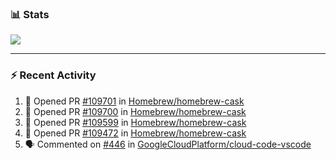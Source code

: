 ### :bar_chart: Stats

<a href="#">
  <img align="center" src="https://github-readme-stats.vercel.app/api?username=tuzi3040&show_icons=true&theme=dark" />
</a>

---

### :zap: Recent Activity

<!--START_SECTION:activity-->
1. 💪 Opened PR [#109701](https://github.com/Homebrew/homebrew-cask/pull/109701) in [Homebrew/homebrew-cask](https://github.com/Homebrew/homebrew-cask)
2. 💪 Opened PR [#109700](https://github.com/Homebrew/homebrew-cask/pull/109700) in [Homebrew/homebrew-cask](https://github.com/Homebrew/homebrew-cask)
3. 💪 Opened PR [#109599](https://github.com/Homebrew/homebrew-cask/pull/109599) in [Homebrew/homebrew-cask](https://github.com/Homebrew/homebrew-cask)
4. 💪 Opened PR [#109472](https://github.com/Homebrew/homebrew-cask/pull/109472) in [Homebrew/homebrew-cask](https://github.com/Homebrew/homebrew-cask)
5. 🗣 Commented on [#446](https://github.com/GoogleCloudPlatform/cloud-code-vscode/issues/446) in [GoogleCloudPlatform/cloud-code-vscode](https://github.com/GoogleCloudPlatform/cloud-code-vscode)
<!--END_SECTION:activity-->

